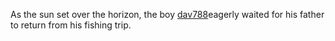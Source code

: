 As the sun set over the horizon, the boy <a href="https://en.ueh.edu.vn/6gwt-robux-toda.html">dav788</a>eagerly waited for his father to return from his fishing trip. 

